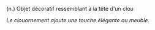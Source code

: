 (n.) Objet décoratif ressemblant à la tête d'un clou

*Le clouornement ajoute une touche élégante au meuble.*